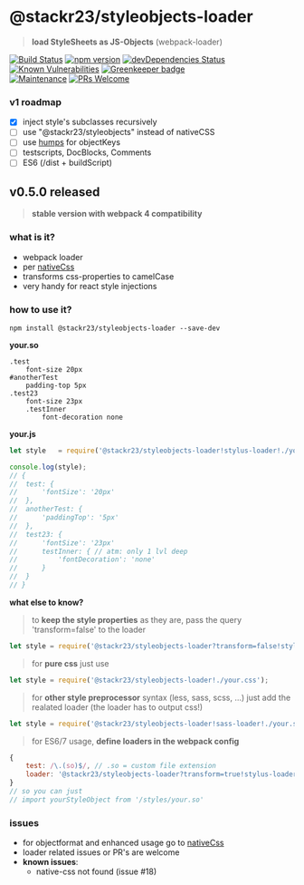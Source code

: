 # @stackr23/styleobjects-loader
> **load StyleSheets as JS-Objects** (webpack-loader)

[![Build Status](https://travis-ci.com/stackr23/styleobjects-loader.svg?branch=master)](https://travis-ci.com/stackr23/styleobjects-loader)
[![npm version](https://badge.fury.io/js/%40stackr23%2Fstyleobjects-loader.svg)](https://badge.fury.io/js/%40stackr23%2Fstyleobjects-loader)
[![devDependencies Status](https://david-dm.org/stackr23/styleobjects-loader/dev-status.svg)](https://david-dm.org/stackr23/styleobjects-loader?type=dev)
[![Known Vulnerabilities](https://snyk.io/test/github/stackr23/styleobjects-loader/badge.svg)](https://snyk.io/test/github/stackr23/styleobjects-loader) [![Greenkeeper badge](https://badges.greenkeeper.io/stackr23/styleobjects-loader.svg)](https://greenkeeper.io/)<br />
[![Maintenance][maintenance-img]][maintenance-url]
[![PRs Welcome][pr-welcome]](http://makeapullrequest.com)

[maintenance-img]: https://img.shields.io/badge/Maintained%3F-yes-green.svg
[maintenance-url]: https://GitHub.com/stackR23/styleobjects-loader/graphs/commit-activity
[pr-welcome]: https://img.shields.io/badge/PRs-welcome-brightgreen.svg?style=flat-square

### v1 roadmap  
* [x] inject style's subclasses recursively  
* [ ] use "@stackr23/styleobjects" instead of nativeCSS  
* [ ] use [humps](https://www.npmjs.com/package/humps) for objectKeys  
* [ ] testscripts, DocBlocks, Comments  
* [ ] ES6 (/dist + buildScript)

## v0.5.0 released  
> __stable version with webpack 4 compatibility__  

### what is it?
* webpack loader
* per [nativeCss](https://github.com/raphamorim/native-css)
* transforms css-properties to camelCase
* very handy for react style injections

### how to use it? 
```npm install @stackr23/styleobjects-loader --save-dev```

__your.so__
```Stylus
.test
	font-size 20px
#anotherTest
	padding-top 5px
.test23
	font-size 23px
    .testInner
        font-decoration none
```

__your.js__
```Javascript
let style 	= require('@stackr23/styleobjects-loader!stylus-loader!./your.so');

console.log(style);
// {
// 	test: {
// 		'fontSize': '20px'
// 	},
// 	anotherTest: {
// 		'paddingTop': '5px'
// 	},
// 	test23: {
// 		'fontSize': '23px'
//      testInner: { // atm: only 1 lvl deep
//          'fontDecoration': 'none'
//      }
// 	}
// }
```

__what else to know?__
> to __keep the style properties__ as they are, pass the query 'transform=false' to the loader  
```Javascript
let style = require('@stackr23/styleobjects-loader?transform=false!stylus-loader!./your.so');
```

> for __pure css__ just use
```Javascript
let style = require('@stackr23/styleobjects-loader!./your.css');
```

> for __other style preprocessor__ syntax (less, sass, scss, ...)
> just add the realated loader (the loader has to output css!)
```Javascript
let style = require('@stackr23/styleobjects-loader!sass-loader!./your.sass');
```

> for ES6/7 usage, __define loaders in the webpack config__  
```Javascript
{
    test: /\.(so)$/, // .so = custom file extension
    loader: '@stackr23/styleobjects-loader?transform=true!stylus-loader'
}
// so you can just
// import yourStyleObject from '/styles/your.so'
```

### issues
* for objectformat and enhanced usage go to [nativeCss](https://github.com/raphamorim/native-css)
* loader related issues or PR's are welcome
* __known issues__: 
    * native-css not found (issue #18)
